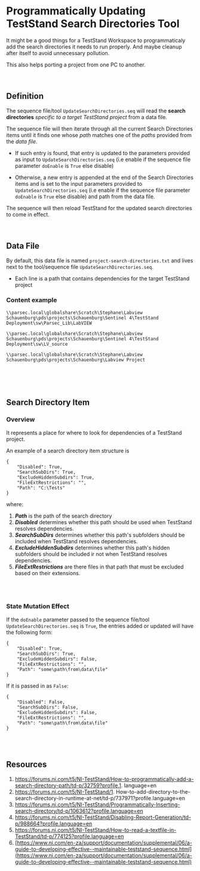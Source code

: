 # Programmatically Updating TestStand Search Directories Tool


It might be a good things for a TestStand Workspace to programmaticaly add the search directories it needs to run properly. And maybe cleanup after itself to avoid unnecessary pollution. 

This also helps porting a project from one PC to another.<br><br><br>


## Definition

The sequence file/tool `UpdateSearchDirectories.seq` will read the **search directories** *specific to a target TestStand project* from a data file.

The sequence file will then iterate through all the current Search Directories items until it finds one whose *path* matches one of the *paths* provided from the *data file*.
  - If such entry is found, that entry is updated to the parameters provided as input to `UpdateSearchDirectories.seq` (i.e enable if the sequence file parameter `doEnable` is `True` else disable) 

  - Otherwise, a new entry is appended at the end of the Search Directories items and is set to the input parameters provided to `UpdateSearchDirectories.seq` (i.e enable if the sequence file parameter `doEnable` is `True` else disable) and path from the data file.


The sequence will then reload TestStand for the updated search directories to come in effect.<br><br><br>


## Data File

By default, this data file is named `project-search-directories.txt` and lives next to the tool/sequence file `UpdateSearchDirectories.seq`. 

  - Each line is a path that contains dependencies for the target TestStand project

### Content example

```
\\parsec.local\globalshare\Scratch\Stephane\Labview Schauenburg\pds\projects\Schauenburg\Sentinel 4\TestStand Deployment\sw\Parsec_Lib\LabVIEW

\\parsec.local\globalshare\Scratch\Stephane\Labview Schauenburg\pds\projects\Schauenburg\Sentinel 4\TestStand Deployment\sw\LV_source

\\parsec.local\globalshare\Scratch\Stephane\Labview Schauenburg\pds\projects\Schauenburg\Labview Project
```
<br><br><br>

## Search Directory Item

### Overview 

It represents a place for where to look for dependencies of a TestStand project. 

An example of a search directory item structure is
```
{
    "Disabled": True,
    "SearchSubDirs": True,
    "ExcludeHiddenSubdirs": True,
    "FileExtRestrictions": "",
    "Path": "C:\Tests"
}
```

where:
1. ***Path*** is the path of the search directory
2. ***Disabled*** determines whether this path should be used when TestStand resolves dependencies.
3. ***SearchSubDirs*** determines whether this path's subfolders should be included when TestStand resolves dependencies.
4. ***ExcludeHiddenSubdirs*** determines whether this path's hidden subfolders should be included ir not when TestStand resolves dependencies.
5. ***FileExtRestrictions*** are there files in that path that must be excluded based on their extensions.

<br><br>

### State Mutation Effect


If the `doEnable` parameter passed to the sequence file/tool `UpdateSearchDirectories.seq` is `True`, the entries added or updated will have the following form:

```
{
    "Disabled": True,
    "SearchSubDirs": True,
    "ExcludeHiddenSubdirs": False,
    "FileExtRestrictions": "",
    "Path": "some\path\from\data\file"
}
```


If it is passed in as `False`:

```
{
    "Disabled": False,
    "SearchSubDirs": False,
    "ExcludeHiddenSubdirs": False,
    "FileExtRestrictions": "",
    "Path": "some\path\from\data\file"
}
```

<br><br>

## Resources
1. https://forums.ni.com/t5/NI-TestStand/How-to-programmatically-add-a-search-directory-path/td-p/32759?profile.1. language=en
1. https://forums.ni.com/t5/NI-TestStand/1. How-to-add-directory-to-the-search-directory-in-runtime-at-net/td-p/737971?profile.language=en
1. https://forums.ni.com/t5/NI-TestStand/Programmatically-Inserting-search-directory/td-p/1063612?profile.language=en
1. https://forums.ni.com/t5/NI-TestStand/Disabling-Report-Generation/td-p/988664?profile.language=en
1. https://forums.ni.com/t5/NI-TestStand/How-to-read-a-textfile-in-TestStand/td-p/774125?profile.language=en
1. [https://www.ni.com/en-za/support/documentation/supplemental/06/a-guide-to-developing-effective--maintainable-teststand-sequence.html](https://www.ni.com/en-za/support/documentation/supplemental/06/a-guide-to-developing-effective--maintainable-teststand-sequence.html)